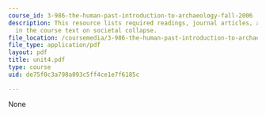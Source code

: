 ```yaml
---
course_id: 3-986-the-human-past-introduction-to-archaeology-fall-2006
description: This resource lists required readings, journal articles, and chapters
  in the course text on societal collapse.
file_location: /coursemedia/3-986-the-human-past-introduction-to-archaeology-fall-2006/de75f0c3a798a093c5ff4ce1e7f6185c_unit4.pdf
file_type: application/pdf
layout: pdf
title: unit4.pdf
type: course
uid: de75f0c3a798a093c5ff4ce1e7f6185c

---
```

None